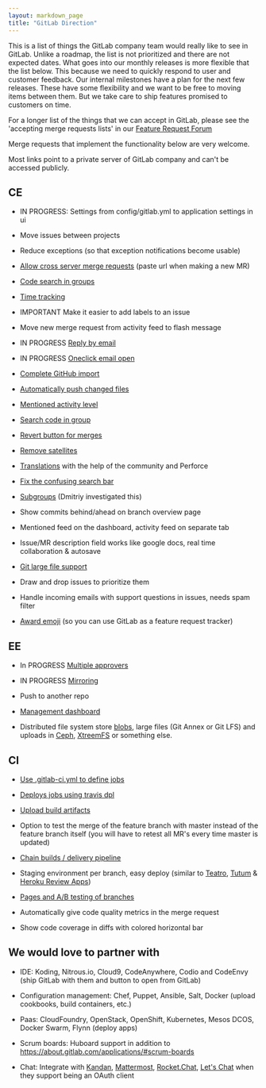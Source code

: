 ```yaml
---
layout: markdown_page
title: "GitLab Direction"
---
```


This is a list of things the GitLab company team would really like to see in GitLab.
Unlike a roadmap, the list is not prioritized and there are not expected dates.
What goes into our monthly releases is more flexible that the list below.
This because we need to quickly respond to user and customer feedback.
Our internal milestones have a plan for the next few releases.
These have some flexibility and we want to be free to moving items between them.
But we take care to ship features promised to customers on time.

For a longer list of the things that we can accept in GitLab, please see the 'accepting merge requests lists' in our [Feature Request Forum](http://feedback.gitlab.com/forums/176466-general/status/796455)

Merge requests that implement the functionality below are very welcome.

Most links point to a private server of GitLab company and can't be accessed publicly.

## CE

* IN PROGRESS: Settings from config/gitlab.yml to application settings in ui

* Move issues between projects

* Reduce exceptions (so that exception notifications become usable)

* [Allow cross server merge requests](http://feedback.gitlab.com/forums/176466-general/suggestions/5097708-implement-cross-server-federated-merge-requests) (paste url when making a new MR) 

* [Code search in groups](https://dev.gitlab.org/gitlab/gitlabhq/issues/841)

* [Time tracking](https://dev.gitlab.org/gitlab/gitlabhq/issues/2192)

* IMPORTANT Make it easier to add labels to an issue

* Move new merge request from activity feed to flash message

* IN PROGRESS [Reply by email](https://gitlab.com/gitlab-org/gitlab-ce/issues/1360)

* IN PROGRESS [Oneclick email open](https://gitlab.com/gitlab-org/gitlab-ce/issues/1517)

* [Complete GitHub import](https://dev.gitlab.org/gitlab/gitlabhq/issues/2248)

* [Automatically push changed files](https://dev.gitlab.org/gitlab/gitlabhq/issues/2265)

* [Mentioned activity level](https://dev.gitlab.org/gitlab/gitlabhq/issues/2288)

* [Search code in group](https://dev.gitlab.org/gitlab/gitlabhq/issues/841)

* [Revert button for merges](https://dev.gitlab.org/gitlab/gitlabhq/issues/2299)

* [Remove satellites](https://dev.gitlab.org/gitlab/gitlabhq/issues/2300)

* [Translations](http://feedback.gitlab.com/forums/176466-general/suggestions/3337748-internationalization-add-translations) with the help of the community and Perforce

* [Fix the confusing search bar](https://dev.gitlab.org/groups/gitlab/group_members)

* [Subgroups](http://feedback.gitlab.com/forums/176466-general/suggestions/3867903-allow-project-groups-to-be-organized-in-a-hierarch) (Dmitriy investigated this)

* Show commits behind/ahead on branch overview page 

* Mentioned feed on the dashboard, activity feed on separate tab

* Issue/MR description field works like google docs, real time collaboration & autosave

* [Git large file support](http://feedback.gitlab.com/forums/176466-general/suggestions/7502608-git-large-file-storage-lfs-support)

* Draw and drop issues to prioritize them

* Handle incoming emails with support questions in issues, needs spam filter

* [Award emoji](https://dev.gitlab.org/gitlab/gitlabhq/issues/2388) (so you can use GitLab as a feature request tracker)

## EE
* In PROGRESS [Multiple approvers](https://dev.gitlab.org/gitlab/gitlabhq/issues/2258)

* IN PROGRESS [Mirroring](https://dev.gitlab.org/gitlab/gitlab-ee/issues/279)

* Push to another repo

* [Management dashboard](https://dev.gitlab.org/gitlab/gitlab-ee/issues/287)

* Distributed file system store [blobs](http://blog.justinsb.com/blog/2013/12/14/cloudata-day-8/), large files (Git Annex or Git LFS) and uploads in [Ceph](http://ceph.com/), [XtreemFS](http://www.xtreemfs.org/) or something else.

## CI

* [Use .gitlab-ci.yml to define jobs](https://dev.gitlab.org/gitlab/gitlab-ci/issues/221)

* [Deploys jobs using travis dpl](https://gitlab.com/gitlab-org/gitlab-ci/issues/140)

* [Upload build artifacts](https://dev.gitlab.org/gitlab/gitlab-ci/issues/56)

* Option to test the merge of the feature branch with master instead of the feature branch itself (you will have to retest all MR's every time master is updated)

* [Chain builds / delivery pipeline](http://feedback.gitlab.com/forums/176466-general/suggestions/7233770-chain-builds)

* Staging environment per branch, easy deploy (similar to [Teatro](https://teatro.io/), [Tutum](https://support.tutum.co/support/solutions/articles/5000620449-deploy-to-tutum-button) & [Heroku Review Apps](https://blog.heroku.com/archives/2015/5/19/heroku_review_apps_beta))

* [Pages and A/B testing of branches](https://dev.gitlab.org/gitlab/gitlabhq/issues/2290)

* Automatically give code quality metrics in the merge request

* Show code coverage in diffs with colored horizontal bar

## We would love to partner with

* IDE: Koding, Nitrous.io, Cloud9, CodeAnywhere, Codio and CodeEnvy (ship GitLab with them and button to open from GitLab)

* Configuration management: Chef, Puppet, Ansible, Salt, Docker (upload cookbooks, build containers, etc.)

* Paas: CloudFoundry, OpenStack, OpenShift, Kubernetes, Mesos DCOS, Docker Swarm, Flynn (deploy apps)

* Scrum boards: Huboard support in addition to https://about.gitlab.com/applications/#scrum-boards

* Chat: Integrate with [Kandan](https://github.com/kandanapp/kandan), [Mattermost](http://www.mattermost.org/), [Rocket.Chat](http://rocket.chat/), [Let's Chat](https://sdelements.github.io/lets-chat/) when they support being an OAuth client